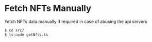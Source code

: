 # Fetch NFTs Manually

Fetch NFTs data manually if required in case of abusing the api servers

```bash
$ cd src/
$ ts-node getNfts.ts
```
